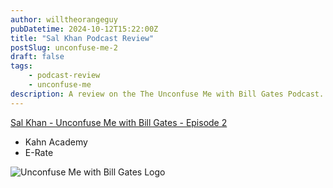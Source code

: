 ```yaml
---
author: willtheorangeguy
pubDatetime: 2024-10-12T15:22:00Z
title: "Sal Khan Podcast Review"
postSlug: unconfuse-me-2
draft: false
tags:
    - podcast-review
    - unconfuse-me
description: A review on the The Unconfuse Me with Bill Gates Podcast.
---
```


[Sal Khan - Unconfuse Me with Bill Gates - Episode 2](https://www.gatesnotes.com/Podcast#:~:text=Gates%20%2D%20Episode%C2%A02-,Sal%20Khan,-8/10/2023)

-   Kahn Academy
-   E-Rate

![Unconfuse Me with Bill Gates Logo](https://is1-ssl.mzstatic.com/image/thumb/Podcasts116/v4/cb/35/76/cb357676-ac2b-cd5a-5724-6ba92cb4b350/mza_5160750265349196509.png/300x300bb.webp)
